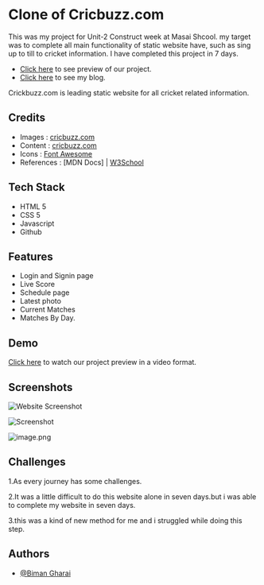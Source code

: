 
# Clone of Cricbuzz.com
This was my project for Unit-2 Construct week at Masai Shcool.
my target was to complete all main functionality of static website have, such as sing up to till to cricket information.
I have completed this project in 7 days.

- [Click here](https://profound-kleicha-a650c2.netlify.app/) to see preview of our project.
-  [Click here](https://hashnode.com/preview/624707f0c794c505604c331a) to see my blog.

Crickbuzz.com is leading static website for all cricket related information.




## Credits

 - Images : [cricbuzz.com](https://www.cricbuzz.com/)
 - Content : [cricbuzz.com](https://www.cricbuzz.com/)
 - Icons : [Font Awesome](https://fontawesome.com/)
 - References : [MDN Docs] | [W3School](https://www.w3schools.com/)

## Tech Stack

- HTML 5
- CSS 5
- Javascript
- Github
## Features

- Login and Signin page
- Live Score
- Schedule page
- Latest photo
- Current Matches
- Matches By Day.



## Demo

[Click here](https://drive.google.com/file/d/1WsoUVt4ZV-XbleWwRH23G8uyHqJEILXB/view?usp=sharing) to watch our project preview in a video format. 


## Screenshots

![Website Screenshot](blob:https://web.whatsapp.com/b520d55d-34c9-4b08-9a40-fa496d1d97c6)

![Screenshot](blob:https://web.whatsapp.com/89387ce3-44bd-468b-a6cc-6ad95be58484)

![image.png](blob:https://web.whatsapp.com/0b256ec1-64e3-4d12-8cef-c33bdb16ce64)


## Challenges

1.As every journey has some challenges. 

2.It was a little difficult to do this website alone in seven days.but i was able to complete my website in seven days.

3.this was a kind of new method for me and i struggled while doing this step.


## Authors

- [@Biman Gharai](https://github.com/Biman721443)
